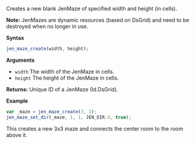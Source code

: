 Creates a new blank JenMaze of specified width and height (in cells).

**Note:** JenMazes are dynamic resources (based on DsGrid) and need to be destroyed when no longer in use.

**Syntax**
```js
jen_maze_create(width, height);
```

**Arguments**
- `width` The width of the JenMaze in cells.
- `height` The height of the JenMaze in cells.

**Returns:** Unique ID of a JenMaze (Id.DsGrid).

**Example**
```js
var _maze = jen_maze_create(3, 3);
jen_maze_set_dir(_maze, 1, 1, JEN_DIR.U, true);
```

This creates a new 3x3 maze and connects the center room to the room above it.